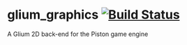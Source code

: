 # glium_graphics [![Build Status](https://travis-ci.org/PistonDevelopers/glium_graphics.svg?branch=master)](https://travis-ci.org/PistonDevelopers/glium_graphics)
A Glium 2D back-end for the Piston game engine
